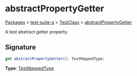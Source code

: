 # abstractPropertyGetter

[Packages](/) > [test-suite-a](/test-suite-a/) > [TestClass](/test-suite-a/testclass-class/) > [abstractPropertyGetter](/test-suite-a/testclass-class/abstractpropertygetter-property)

A test abstract getter property.

<a id="abstractpropertygetter-signature"></a>

## Signature

```typescript
get abstractPropertyGetter(): TestMappedType;
```

**Type**: [TestMappedType](/test-suite-a/testmappedtype-typealias/)
